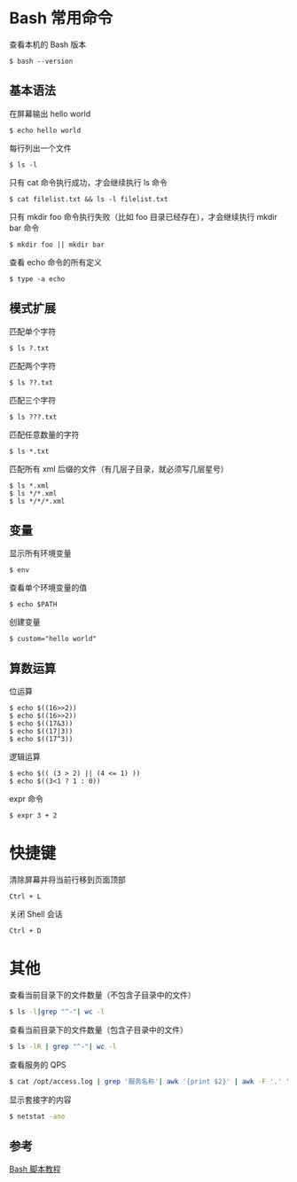 # Bash 常用命令

查看本机的 Bash 版本
```shell
$ bash --version
```

## 基本语法
在屏幕输出 hello world
```shell
$ echo hello world
```

每行列出一个文件
```shell
$ ls -l
```

只有 cat 命令执行成功，才会继续执行 ls 命令
```shell
$ cat filelist.txt && ls -l filelist.txt
```

只有 mkdir foo 命令执行失败（比如 foo 目录已经存在），才会继续执行 mkdir bar 命令
```shell
$ mkdir foo || mkdir bar
```

查看 echo 命令的所有定义
```shell
$ type -a echo
```

## 模式扩展
匹配单个字符
```shell
$ ls ?.txt
```

匹配两个字符
```shell
$ ls ??.txt
```

匹配三个字符
```shell
$ ls ???.txt
```

匹配任意数量的字符
```shell
$ ls *.txt
```

匹配所有 xml 后缀的文件（有几层子目录，就必须写几层星号）
```shell
$ ls *.xml
$ ls */*.xml
$ ls */*/*.xml
```

## 变量
显示所有环境变量
```shell
$ env
```

查看单个环境变量的值
```shell
$ echo $PATH
```

创建变量
```shell
$ custom="hello world"
```

## 算数运算
位运算
```shell
$ echo $((16>>2))
$ echo $((16>>2))
$ echo $((17&3))
$ echo $((17|3))
$ echo $((17^3))
```

逻辑运算
```shell
$ echo $(( (3 > 2) || (4 <= 1) ))
$ echo $((3<1 ? 1 : 0))
```

expr 命令
```shell
$ expr 3 + 2
```

# 快捷键
清除屏幕并将当前行移到页面顶部
```
Ctrl + L
```

关闭 Shell 会话
```
Ctrl + D
```

# 其他
查看当前目录下的文件数量（不包含子目录中的文件）
```bash
$ ls -l|grep "^-"| wc -l
```

查看当前目录下的文件数量（包含子目录中的文件）
```bash
$ ls -lR | grep "^-"| wc -l
```

查看服务的 QPS
```bash
$ cat /opt/access.log | grep '服务名称'| awk '{print $2}' | awk -F '.' '{print $1}' | uniq -c
```

显示套接字的内容
```bash
$ netstat -ano
```

## 参考
[Bash 脚本教程](https://wangdoc.com/bash/index.html)  

